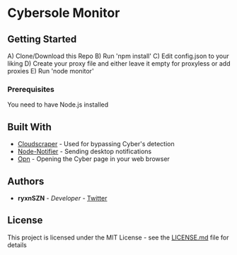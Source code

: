 # Cybersole Monitor

## Getting Started

A) Clone/Download this Repo
B) Run 'npm install'
C) Edit config.json to your liking
D) Create your proxy file and either leave it empty for proxyless or add proxies
E) Run 'node monitor'

### Prerequisites

You need to have Node.js installed

## Built With

* [Cloudscraper](https://www.npmjs.com/package/cloudscraper) - Used for bypassing Cyber's detection
* [Node-Notifier](https://www.npmjs.com/package/node-notifier) - Sending desktop notifications
* [Opn](https://www.npmjs.com/package/opn) - Opening the Cyber page in your web browser

## Authors

* **ryxnSZN** - *Developer* - [Twitter](https://twitter.com/ryxnSZN)

## License

This project is licensed under the MIT License - see the [LICENSE.md](LICENSE.md) file for details
